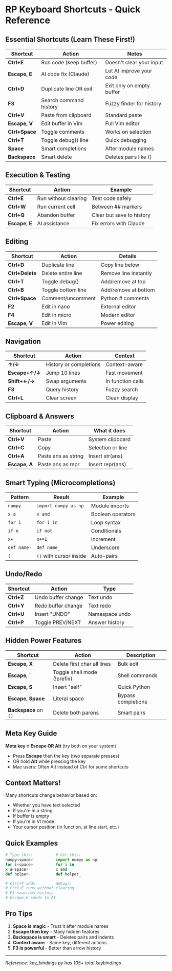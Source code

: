 # RP Keyboard Shortcuts - Quick Reference

## Essential Shortcuts (Learn These First!)

| Shortcut | Action | Notes |
|----------|--------|-------|
| **Ctrl+E** | Run code (keep buffer) | Doesn't clear your input |
| **Escape, E** | AI code fix (Claude) | Let AI improve your code |
| **Ctrl+D** | Duplicate line OR exit | Exit only on empty buffer |
| **F3** | Search command history | Fuzzy finder for history |
| **Ctrl+V** | Paste from clipboard | Standard paste |
| **Escape, V** | Edit buffer in Vim | Full Vim editor |
| **Ctrl+Space** | Toggle comments | Works on selection |
| **Ctrl+T** | Toggle debug() line | Quick debugging |
| **Space** | Smart completions | After module names |
| **Backspace** | Smart delete | Deletes pairs like () |

## Execution & Testing

| Shortcut | Action | Example |
|----------|--------|---------|
| **Ctrl+E** | Run without clearing | Test code safely |
| **Ctrl+W** | Run current cell | Between ## markers |
| **Ctrl+Q** | Abandon buffer | Clear but save to history |
| **Escape, E** | AI assistance | Fix errors with Claude |

## Editing

| Shortcut | Action | Details |
|----------|--------|---------|
| **Ctrl+D** | Duplicate line | Copy line below |
| **Ctrl+Delete** | Delete entire line | Remove line instantly |
| **Ctrl+T** | Toggle debug() | Add/remove at top |
| **Ctrl+B** | Toggle bottom line | Add/remove at bottom |
| **Ctrl+Space** | Comment/uncomment | Python # comments |
| **F2** | Edit in nano | External editor |
| **F4** | Edit in micro | Modern editor |
| **Escape, V** | Edit in Vim | Power editing |

## Navigation

| Shortcut | Action | Context |
|----------|--------|---------|
| **↑/↓** | History or completions | Context-aware |
| **Escape+↑/↓** | Jump 10 lines | Fast movement |
| **Shift+←/→** | Swap arguments | In function calls |
| **F3** | Query history | Fuzzy search |
| **Ctrl+L** | Clear screen | Clean display |

## Clipboard & Answers

| Shortcut | Action | What it does |
|----------|--------|--------------|
| **Ctrl+V** | Paste | System clipboard |
| **Ctrl+C** | Copy | Selection or line |
| **Ctrl+A** | Paste ans as string | Insert str(ans) |
| **Escape, A** | Paste ans as repr | Insert repr(ans) |

## Smart Typing (Microcompletions)

| Pattern | Result | Example |
|---------|--------|---------|
| `numpy ` | `import numpy as np` | Module imports |
| `x a ` | `x and ` | Boolean operators |
| `for i ` | `for i in ` | Loop syntax |
| `if n ` | `if not ` | Conditionals |
| `x+` | `x+=1` | Increment |
| `def name-` | `def name_` | Underscore |
| `(` | `()` with cursor inside | Auto-pairs |

## Undo/Redo

| Shortcut | Action | Type |
|----------|--------|------|
| **Ctrl+Z** | Undo buffer change | Text undo |
| **Ctrl+Y** | Redo buffer change | Text redo |
| **Ctrl+U** | Insert "UNDO" | Namespace undo |
| **Ctrl+P** | Toggle PREV/NEXT | Answer history |

## Hidden Power Features

| Shortcut | Action | Description |
|----------|--------|-------------|
| **Escape, X** | Delete first char all lines | Bulk edit |
| **Escape, `** | Toggle shell mode (!prefix) | Shell commands |
| **Escape, S** | Insert "self" | Quick Python |
| **Escape, Space** | Literal space | Bypass completions |
| **Backspace** on `()` | Delete both parens | Smart pairs |

## Meta Key Guide

**Meta key = Escape OR Alt** (try both on your system)

- Press **Escape** then the key (two separate presses)
- OR hold **Alt** while pressing the key
- Mac users: Often Alt instead of Ctrl for some shortcuts

## Context Matters!

Many shortcuts change behavior based on:
- Whether you have text selected
- If you're in a string
- If buffer is empty
- If you're in VI mode
- Your cursor position (in function, at line start, etc.)

## Quick Examples

```python
# Type this:          # Get this:
numpy<space>          import numpy as np
for i<space>          for i in 
x a<space>            x and 
def helper-           def helper_

# Ctrl+T adds:        debug()
# Ctrl+E runs without clearing
# F3 searches history
# Escape,E sends to AI
```

## Pro Tips

1. **Space is magic** - Trust it after module names
2. **Escape then key** - Many hidden features
3. **Backspace is smart** - Deletes pairs and indents
4. **Context aware** - Same key, different actions
5. **F3 is powerful** - Better than arrow history

---
*Reference: key_bindings.py has 105+ total keybindings*